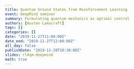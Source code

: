 ```yaml
---
title: Quantum Ground States from Reinforcement Learning
event: DeepMind seminar
summary: Formulating quantum mechanics as optimal control
authors: [Austen Lamacraft]
tags: []
categories: []
date: "2019-11-27T11:00:00Z"
date_end: "2019-11-27T12:00:00Z"
all_day: false
publishDate: "2019-11-28T10:30:00Z"
slides: rl4qm-deepmind
math: true
---
```

